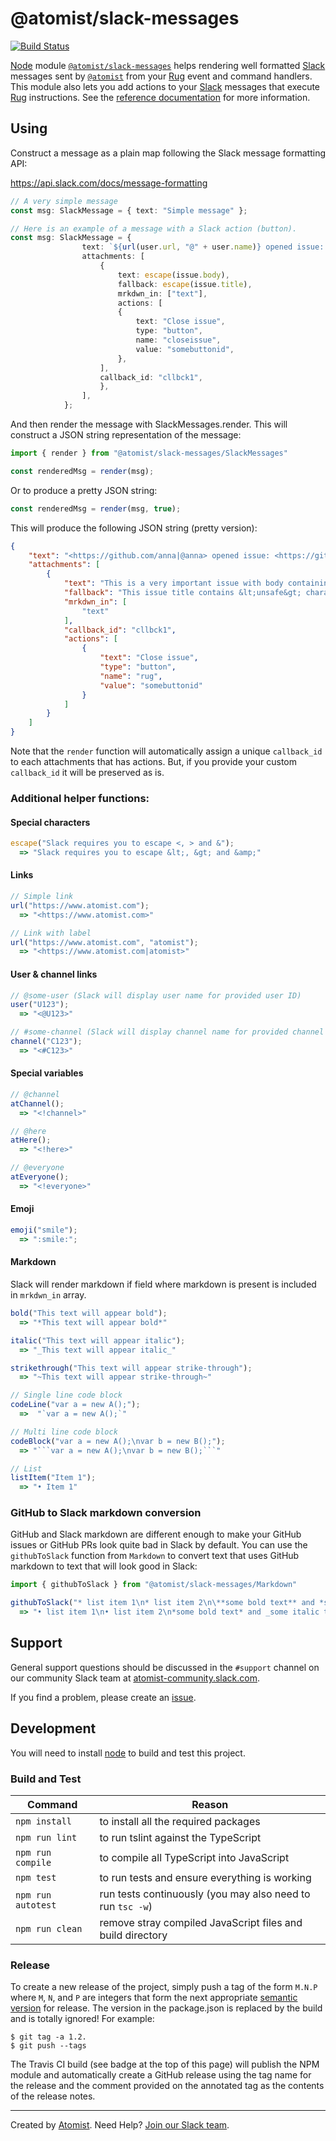 # @atomist/slack-messages

[![Build Status](https://travis-ci.org/atomist/slack-messages.svg?branch=master)](https://travis-ci.org/atomist/slack-messages)

[Node][node] module [`@atomist/slack-messages`][slack-messages] helps
rendering well formatted [Slack][slack] messages sent
by [`@atomist`][docs] from your [Rug][rug] event and command
handlers. This module also lets you add actions to your [Slack][slack]
messages that execute [Rug][rug] instructions.  See
the [reference documentation][docs] for more information.

[node]: https://nodejs.org/ (Node.js)
[slack]: https://slack.com/ (Slack)
[rug]: https://github.com/atomist/rug (Atomist Rug)
[slack-messages]: https://www.npmjs.com/package/@atomist/slack-messages (@atomist/slack-messages Node Module)
[ts]: https://www.typescriptlang.org/ (TypeScript)
[docs]: https://atomist.github.io/slack-messages/ (@atomist/slack-messages TypeDoc)

## Using

Construct a message as a plain map following the Slack message formatting API:

https://api.slack.com/docs/message-formatting

```typescript
// A very simple message
const msg: SlackMessage = { text: "Simple message" };
```

```typescript
// Here is an example of a message with a Slack action (button).
const msg: SlackMessage = {
                text: `${url(user.url, "@" + user.name)} opened issue: ${url(issue.url, issue.title)}`,
                attachments: [
                    {
                        text: escape(issue.body),
                        fallback: escape(issue.title),
                        mrkdwn_in: ["text"],
                        actions: [
                        {
                            text: "Close issue",
                            type: "button",
                            name: "closeissue",
                            value: "somebuttonid",
                        },
                    ],
                    callback_id: "cllbck1",
                    },
                ],
            };
```

And then render the message with SlackMessages.render.  This will construct a JSON string representation of the message:
```typescript
import { render } from "@atomist/slack-messages/SlackMessages"

const renderedMsg = render(msg);
```
Or to produce a pretty JSON string:
```typescript
const renderedMsg = render(msg, true);
```

This will produce the following JSON string (pretty version):

```json
{
    "text": "<https://github.com/anna|@anna> opened issue: <https://github.com/someorg/somerepo/issues/484|This issue title contains &lt;unsafe&gt; characters and &amp;>",
    "attachments": [
        {
            "text": "This is a very important issue with body containing &lt;unsafe&gt; characters and even &amp;",
            "fallback": "This issue title contains &lt;unsafe&gt; characters and &amp;",
            "mrkdwn_in": [
                "text"
            ],
            "callback_id": "cllbck1",
            "actions": [
                {
                    "text": "Close issue",
                    "type": "button",
                    "name": "rug",
                    "value": "somebuttonid"
                }
            ]
        }
    ]
}
```
Note that the `render` function will automatically assign a unique `callback_id` to each attachments that has actions.
But, if you provide your custom `callback_id` it will be preserved as is.

### Additional helper functions:

#### Special characters

```typescript
escape("Slack requires you to escape <, > and &");
  => "Slack requires you to escape &lt;, &gt; and &amp;"
```

#### Links

```typescript
// Simple link
url("https://www.atomist.com");
  => "<https://www.atomist.com>"

// Link with label
url("https://www.atomist.com", "atomist");
  => "<https://www.atomist.com|atomist>"
```

#### User & channel links

```typescript
// @some-user (Slack will display user name for provided user ID)
user("U123");
  => "<@U123>"

// #some-channel (Slack will display channel name for provided channel ID)
channel("C123");
  => "<#C123>"
```

#### Special variables

```typescript
// @channel
atChannel();
  => "<!channel>"

// @here
atHere();
  => "<!here>"

// @everyone
atEveryone();
  => "<!everyone>"
```

#### Emoji

```typescript
emoji("smile");
  => ":smile:";
```

#### Markdown

Slack will render markdown if field where markdown is present is included in `mrkdwn_in` array.

```typescript
bold("This text will appear bold");
  => "*This text will appear bold*"

italic("This text will appear italic");
  => "_This text will appear italic_"

strikethrough("This text will appear strike-through");
  => "~This text will appear strike-through~"

// Single line code block
codeLine("var a = new A();");
  =>  "`var a = new A();`"

// Multi line code block
codeBlock("var a = new A();\nvar b = new B();");
  => "```var a = new A();\nvar b = new B();```"

// List
listItem("Item 1");
  => "• Item 1"
```

### GitHub to Slack markdown conversion

GitHub and Slack markdown are different enough to make your GitHub issues or GitHub PRs look quite bad in Slack by default. You can use the `githubToSlack` function from `Markdown` to convert text that uses GitHub markdown to text that will look good in Slack:

```typescript
import { githubToSlack } from "@atomist/slack-messages/Markdown"

githubToSlack("* list item 1\n* list item 2\n\**some bold text** and *some italic text* with a link [click here](http://someplace.com)");
  => "• list item 1\n• list item 2\n*some bold text* and _some italic text_ with a link <http://someplace.com|click here>"
```

## Support

General support questions should be discussed in the `#support`
channel on our community Slack team
at [atomist-community.slack.com][slack].

If you find a problem, please create an [issue][].

[issue]: https://github.com/atomist/slack-messages/issues

## Development

You will need to install [node][] to build and test this project.

### Build and Test

Command | Reason
------- | ------
`npm install` | to install all the required packages
`npm run lint` | to run tslint against the TypeScript
`npm run compile` | to compile all TypeScript into JavaScript
`npm test` | to run tests and ensure everything is working
`npm run autotest` | run tests continuously (you may also need to run `tsc -w`)
`npm run clean` | remove stray compiled JavaScript files and build directory

### Release

To create a new release of the project, simply push a tag of the form
`M.N.P` where `M`, `N`, and `P` are integers that form the next
appropriate [semantic version][semver] for release.  The version in
the package.json is replaced by the build and is totally ignored!  For
example:

[semver]: http://semver.org

```
$ git tag -a 1.2.
$ git push --tags
```

The Travis CI build (see badge at the top of this page) will publish
the NPM module and automatically create a GitHub release using the tag
name for the release and the comment provided on the annotated tag as
the contents of the release notes.

---

Created by [Atomist][atomist].
Need Help?  [Join our Slack team][slack].

[atomist]: https://www.atomist.com/
[slack]: https://join.atomist.com
